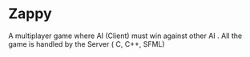 Zappy
=====

A multiplayer game where AI (Client) must win against other AI . All the game is handled by the Server ( C, C++, SFML)
